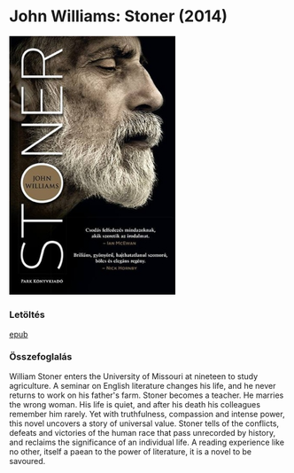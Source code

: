 # <a name="id_1004">John Williams: Stoner (2014)</a>
<img src="https://github.com/BercziSandor/calibre_lib/raw/main/John%20Williams/Stoner%20%281004%29/cover.jpg" alt="cover" width="300"/>

### Letöltés
[epub](https://github.com/BercziSandor/calibre_lib/raw/main/John%20Williams/Stoner%20%281004%29/Stoner%20-%20John%20Williams.epub)

### Összefoglalás
<div>
<p>William Stoner enters the University of Missouri at nineteen to study agriculture. A seminar on English literature changes his life, and he never returns to work on his father's farm. Stoner becomes a teacher. He marries the wrong woman. His life is quiet, and after his death his colleagues remember him rarely. Yet with truthfulness, compassion and intense power, this novel uncovers a story of universal value. Stoner tells of the conflicts, defeats and victories of the human race that pass unrecorded by history, and reclaims the significance of an individual life. A reading experience like no other, itself a paean to the power of literature, it is a novel to be savoured.</p></div>

